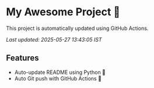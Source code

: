 # My Awesome Project 🚀

This project is automatically updated using GitHub Actions.

_Last updated: 2025-05-27 13:43:05 IST_

## Features
- Auto-update README using Python 🐍
- Auto Git push with GitHub Actions 🤖
